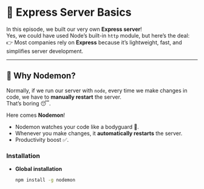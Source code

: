 # 🚀 Express Server Basics

In this episode, we built our very own **Express server**!  
Yes, we could have used Node’s built-in `http` module, but here’s the deal:  
👉 Most companies rely on **Express** because it’s lightweight, fast, and simplifies server development.

---

## 🔄 Why Nodemon?

Normally, if we run our server with `node`, every time we make changes in code, we have to **manually restart** the server.  
That’s boring 😴.

Here comes **Nodemon**!

- Nodemon watches your code like a bodyguard 👀.
- Whenever you make changes, it **automatically restarts** the server.
- Productivity boost ✅.

### Installation

- **Global installation**
  ```bash
  npm install -g nodemon
  ```
